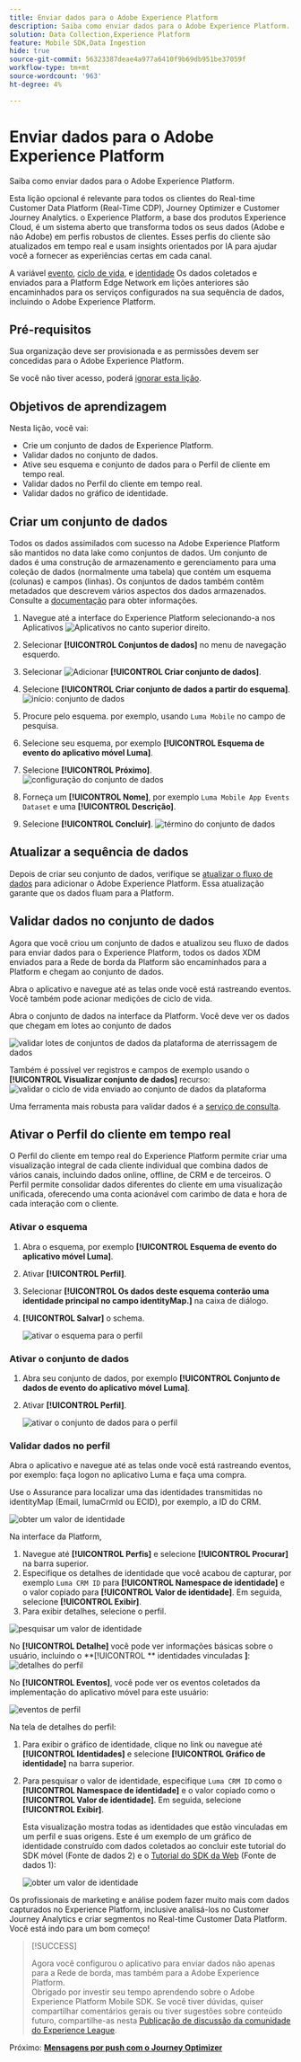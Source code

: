 ```yaml
---
title: Enviar dados para o Adobe Experience Platform
description: Saiba como enviar dados para o Adobe Experience Platform.
solution: Data Collection,Experience Platform
feature: Mobile SDK,Data Ingestion
hide: true
source-git-commit: 56323387deae4a977a6410f9b69db951be37059f
workflow-type: tm+mt
source-wordcount: '963'
ht-degree: 4%

---
```


# Enviar dados para o Adobe Experience Platform

Saiba como enviar dados para o Adobe Experience Platform.

Esta lição opcional é relevante para todos os clientes do Real-time Customer Data Platform (Real-Time CDP), Journey Optimizer e Customer Journey Analytics. o Experience Platform, a base dos produtos Experience Cloud, é um sistema aberto que transforma todos os seus dados (Adobe e não Adobe) em perfis robustos de clientes. Esses perfis do cliente são atualizados em tempo real e usam insights orientados por IA para ajudar você a fornecer as experiências certas em cada canal.

A variável [evento](events.md), [ciclo de vida](lifecycle-data.md), e [identidade](identity.md) Os dados coletados e enviados para a Platform Edge Network em lições anteriores são encaminhados para os serviços configurados na sua sequência de dados, incluindo o Adobe Experience Platform.


## Pré-requisitos

Sua organização deve ser provisionada e as permissões devem ser concedidas para o Adobe Experience Platform.

Se você não tiver acesso, poderá [ignorar esta lição](install-sdks.md).

## Objetivos de aprendizagem

Nesta lição, você vai:

* Crie um conjunto de dados de Experience Platform.
* Validar dados no conjunto de dados.
* Ative seu esquema e conjunto de dados para o Perfil de cliente em tempo real.
* Validar dados no Perfil do cliente em tempo real.
* Validar dados no gráfico de identidade.


## Criar um conjunto de dados

Todos os dados assimilados com sucesso na Adobe Experience Platform são mantidos no data lake como conjuntos de dados. Um conjunto de dados é uma construção de armazenamento e gerenciamento para uma coleção de dados (normalmente uma tabela) que contém um esquema (colunas) e campos (linhas). Os conjuntos de dados também contêm metadados que descrevem vários aspectos dos dados armazenados. Consulte a [documentação](https://experienceleague.adobe.com/docs/experience-platform/catalog/datasets/overview.html?lang=pt-BR) para obter informações.

1. Navegue até a interface do Experience Platform selecionando-a nos Aplicativos ![Aplicativos](https://spectrum.adobe.com/static/icons/workflow_18/Smock_Apps_18_N.svg) no canto superior direito.


1. Selecionar **[!UICONTROL Conjuntos de dados]** no menu de navegação esquerdo.

1. Selecionar ![Adicionar](https://spectrum.adobe.com/static/icons/workflow_18/Smock_AddCircle_18_N.svg) **[!UICONTROL Criar conjunto de dados]**.

1. Selecione **[!UICONTROL Criar conjunto de dados a partir do esquema]**.
   ![início: conjunto de dados](assets/dataset-create.png)

1. Procure pelo esquema. por exemplo, usando `Luma Mobile` no campo de pesquisa.
1. Selecione seu esquema, por exemplo **[!UICONTROL Esquema de evento do aplicativo móvel Luma]**.

1. Selecione **[!UICONTROL Próximo]**.
   ![configuração do conjunto de dados](assets/dataset-configure.png)

1. Forneça um **[!UICONTROL Nome]**, por exemplo `Luma Mobile App Events Dataset` e uma **[!UICONTROL Descrição]**.

1. Selecione **[!UICONTROL Concluir]**.
   ![término do conjunto de dados](assets/dataset-finish.png)

## Atualizar a sequência de dados

Depois de criar seu conjunto de dados, verifique se [atualizar o fluxo de dados](create-datastream.md#adobe-experience-platform) para adicionar o Adobe Experience Platform. Essa atualização garante que os dados fluam para a Platform.

## Validar dados no conjunto de dados

Agora que você criou um conjunto de dados e atualizou seu fluxo de dados para enviar dados para o Experience Platform, todos os dados XDM enviados para a Rede de borda da Platform são encaminhados para a Platform e chegam ao conjunto de dados.

Abra o aplicativo e navegue até as telas onde você está rastreando eventos. Você também pode acionar medições de ciclo de vida.

Abra o conjunto de dados na interface da Platform. Você deve ver os dados que chegam em lotes ao conjunto de dados

![validar lotes de conjuntos de dados da plataforma de aterrissagem de dados](assets/platform-dataset-batches.png)

Também é possível ver registros e campos de exemplo usando o **[!UICONTROL Visualizar conjunto de dados]** recurso:
![validar o ciclo de vida enviado ao conjunto de dados da plataforma](assets/lifecycle-platform-dataset.png)

Uma ferramenta mais robusta para validar dados é a [serviço de consulta](https://experienceleague.adobe.com/docs/platform-learn/tutorials/queries/explore-data.html?lang=pt-BR).

## Ativar o Perfil do cliente em tempo real

O Perfil do cliente em tempo real do Experience Platform permite criar uma visualização integral de cada cliente individual que combina dados de vários canais, incluindo dados online, offline, de CRM e de terceiros. O Perfil permite consolidar dados diferentes do cliente em uma visualização unificada, oferecendo uma conta acionável com carimbo de data e hora de cada interação com o cliente.

### Ativar o esquema

1. Abra o esquema, por exemplo **[!UICONTROL Esquema de evento do aplicativo móvel Luma]**.
1. Ativar **[!UICONTROL Perfil]**.
1. Selecionar **[!UICONTROL Os dados deste esquema conterão uma identidade principal no campo identityMap.]** na caixa de diálogo.
1. **[!UICONTROL Salvar]** o schema.

   ![ativar o esquema para o perfil](assets/platform-profile-schema.png)

### Ativar o conjunto de dados

1. Abra seu conjunto de dados, por exemplo **[!UICONTROL Conjunto de dados de evento do aplicativo móvel Luma]**.
1. Ativar **[!UICONTROL Perfil]**.

   ![ativar o conjunto de dados para o perfil](assets/platform-profile-dataset.png)

### Validar dados no perfil

Abra o aplicativo e navegue até as telas onde você está rastreando eventos, por exemplo: faça logon no aplicativo Luma e faça uma compra.

Use o Assurance para localizar uma das identidades transmitidas no identityMap (Email, lumaCrmId ou ECID), por exemplo, a ID do CRM.

![obter um valor de identidade](assets/platform-identity.png)

Na interface da Platform,

1. Navegue até **[!UICONTROL Perfis]** e selecione **[!UICONTROL Procurar]** na barra superior.
1. Especifique os detalhes de identidade que você acabou de capturar, por exemplo `Luma CRM ID` para **[!UICONTROL Namespace de identidade]** e o valor copiado para **[!UICONTROL Valor de identidade]**. Em seguida, selecione **[!UICONTROL Exibir]**.
1. Para exibir detalhes, selecione o perfil.

![pesquisar um valor de identidade](assets/platform-profile-lookup.png)

No **[!UICONTROL Detalhe]** você pode ver informações básicas sobre o usuário, incluindo o **[!UICONTROL ** identidades vinculadas **]**:
![detalhes do perfil](assets/platform-profile-details.png)

No **[!UICONTROL Eventos]**, você pode ver os eventos coletados da implementação do aplicativo móvel para este usuário:

![eventos de perfil](assets/platform-profile-events.png)


Na tela de detalhes do perfil:

1. Para exibir o gráfico de identidade, clique no link ou navegue até **[!UICONTROL Identidades]** e selecione **[!UICONTROL Gráfico de identidade]** na barra superior.
1. Para pesquisar o valor de identidade, especifique `Luma CRM ID` como o **[!UICONTROL Namespace de identidade]** e o valor copiado como o **[!UICONTROL Valor de identidade]**. Em seguida, selecione **[!UICONTROL Exibir]**.

   Esta visualização mostra todas as identidades que estão vinculadas em um perfil e suas origens. Este é um exemplo de um gráfico de identidade construído com dados coletados ao concluir este tutorial do SDK móvel (Fonte de dados 2) e o [Tutorial do SDK da Web](https://experienceleague.adobe.com/docs/platform-learn/implement-web-sdk/overview.html?lang=pt-BR) (Fonte de dados 1):

   ![obter um valor de identidade](assets/platform-profile-identitygraph.png)

Os profissionais de marketing e análise podem fazer muito mais com dados capturados no Experience Platform, inclusive analisá-los no Customer Journey Analytics e criar segmentos no Real-time Customer Data Platform. Você está indo para um bom começo!


>[!SUCCESS]
>
>Agora você configurou o aplicativo para enviar dados não apenas para a Rede de borda, mas também para a Adobe Experience Platform.<br>Obrigado por investir seu tempo aprendendo sobre o Adobe Experience Platform Mobile SDK. Se você tiver dúvidas, quiser compartilhar comentários gerais ou tiver sugestões sobre conteúdo futuro, compartilhe-as nesta [Publicação de discussão da comunidade do Experience League](https://experienceleaguecommunities.adobe.com/t5/adobe-experience-platform-launch/tutorial-discussion-implement-adobe-experience-cloud-in-mobile/td-p/443796).

Próximo: **[Mensagens por push com o Journey Optimizer](journey-optimizer-push.md)**

